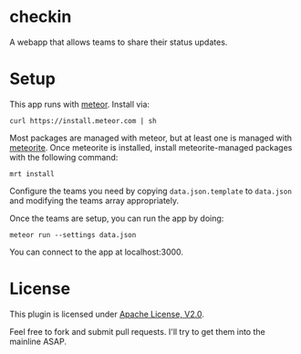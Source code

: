 checkin
=======

A webapp that allows teams to share their status updates.

Setup
=====

This app runs with [meteor](http://meteor.com/). Install via:

    curl https://install.meteor.com | sh

Most packages are managed with meteor, but at least one is managed 
with [meteorite](http://oortcloud.github.io/meteorite/). Once meteorite 
is installed, install meteorite-managed packages with the following command:

    mrt install

Configure the teams you need by copying `data.json.template` to `data.json` and modifying the teams array appropriately.

Once the teams are setup, you can run the app by doing:

    meteor run --settings data.json
    
You can connect to the app at localhost:3000.

License
=======

This plugin is licensed under [Apache License, V2.0].

Feel free to fork and submit pull requests. I'll try to get them into the mainline ASAP.

[Apache License, V2.0]: http://www.apache.org/licenses/LICENSE-2.0
